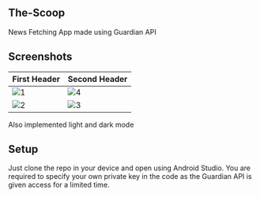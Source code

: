 ## The-Scoop
News Fetching App made using Guardian API

## Screenshots

| First Header  | Second Header |
| ------------- | ------------- |
| ![1](https://user-images.githubusercontent.com/34534870/51926866-45c71200-2418-11e9-933e-b4066196e4fa.jpg) | ![4](https://user-images.githubusercontent.com/34534870/51926968-86bf2680-2418-11e9-967b-86d15d3acaa9.jpg) |
| ![2](https://user-images.githubusercontent.com/34534870/51926865-452e7b80-2418-11e9-8c86-d89d71d8d89c.jpg) | ![3](https://user-images.githubusercontent.com/34534870/51926969-8757bd00-2418-11e9-8dcb-edc1e523ef94.jpg) |

Also implemented light and dark mode

## Setup
Just clone the repo in your device and open using Android Studio. 
You are required to specify your own private key in the code as the Guardian API is given access for a limited time.

